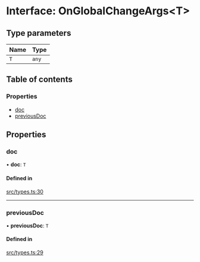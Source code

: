 # Interface: OnGlobalChangeArgs\<T\>

## Type parameters

| Name | Type |
| :------ | :------ |
| `T` | `any` |

## Table of contents

### Properties

- [doc](OnGlobalChangeArgs.md#doc)
- [previousDoc](OnGlobalChangeArgs.md#previousdoc)

## Properties

### doc

• **doc**: `T`

#### Defined in

[src/types.ts:30](https://github.com/GeorgeHulpoi/payload-dependencies-graph/blob/bf25d07/src/types.ts#L30)

___

### previousDoc

• **previousDoc**: `T`

#### Defined in

[src/types.ts:29](https://github.com/GeorgeHulpoi/payload-dependencies-graph/blob/bf25d07/src/types.ts#L29)
